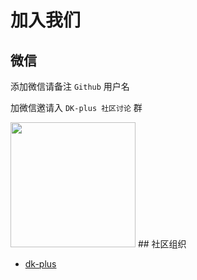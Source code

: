 # 加入我们

## 微信

添加微信请备注 `Github` 用户名

加微信邀请入 `DK-plus 社区讨论` 群

<img height="200px"  src="https://oss.dk-plus-uis.com/dk-plus/images/wxcrcoder.jpg">
## 社区组织

- [dk-plus](https://github.com/dk-plus-ui/dk-ui)

